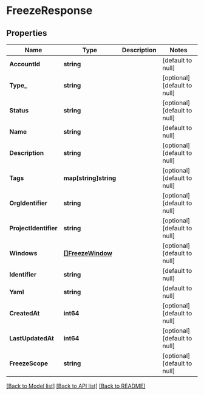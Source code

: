 # FreezeResponse

## Properties
Name | Type | Description | Notes
------------ | ------------- | ------------- | -------------
**AccountId** | **string** |  | [default to null]
**Type_** | **string** |  | [optional] [default to null]
**Status** | **string** |  | [optional] [default to null]
**Name** | **string** |  | [default to null]
**Description** | **string** |  | [optional] [default to null]
**Tags** | **map[string]string** |  | [optional] [default to null]
**OrgIdentifier** | **string** |  | [optional] [default to null]
**ProjectIdentifier** | **string** |  | [optional] [default to null]
**Windows** | [**[]FreezeWindow**](FreezeWindow.md) |  | [optional] [default to null]
**Identifier** | **string** |  | [default to null]
**Yaml** | **string** |  | [default to null]
**CreatedAt** | **int64** |  | [optional] [default to null]
**LastUpdatedAt** | **int64** |  | [optional] [default to null]
**FreezeScope** | **string** |  | [optional] [default to null]

[[Back to Model list]](../README.md#documentation-for-models) [[Back to API list]](../README.md#documentation-for-api-endpoints) [[Back to README]](../README.md)

